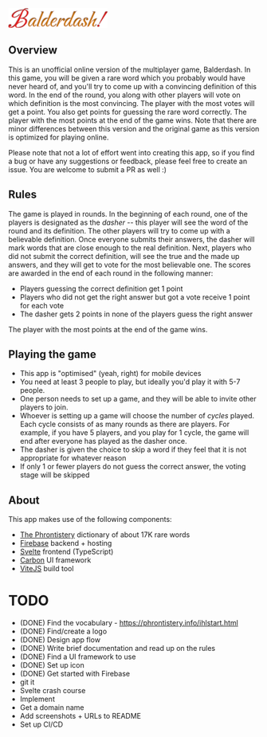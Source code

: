 
![](public/bdash_logo_alt.png)

## Overview

This is an unofficial online version of the multiplayer game, Balderdash. In this game, you will be given a rare word which you probably would have never heard of, and you'll try to come up with a convincing definition of this word. In the end of the round, you along with other players will vote on which definition is the most convincing. The player with the most votes will get a point. You also get points for guessing the rare word correctly. The player with the most points at the end of the game wins. Note that there are minor differences between this version and the original game as this version is optimized for playing online.

Please note that not a lot of effort went into creating this app, so if you find a bug or have any suggestions or feedback, please feel free to create an issue. You are welcome to submit a PR as well :)

## Rules

The game is played in rounds. In the beginning of each round, one of the players is designated as the _dasher_ -- this player will see the word of the round and its definition. The other players will try to come up with a believable definition. Once everyone submits their answers, the dasher will mark words that are close enough to the real definition. Next, players who did not submit the correct definition, will see the true and the made up answers, and they will get to vote for the most believable one. The scores are awarded in the end of each round in the following manner:

* Players guessing the correct definition get 1 point
* Players who did not get the right answer but got a vote receive 1 point for each vote
* The dasher gets 2 points in none of the players guess the right answer

The player with the most points at the end of the game wins.

## Playing the game

* This app is "optimised" (yeah, right) for mobile devices
* You need at least 3 people to play, but ideally you'd play it with 5-7 people.
* One person needs to set up a game, and they will be able to invite other players to join.
* Whoever is setting up a game will choose the number of _cycles_ played. Each cycle consists of as many rounds as there are players. For example, if you have 5 players, and you play for 1 cycle, the game will end after everyone has played as the dasher once.
* The dasher is given the choice to skip a word if they feel that it is not appropriate for whatever reason
* If only 1 or fewer players do not guess the correct answer, the voting stage will be skipped

## About

This app makes use of the following components:
* [The Phrontistery](https://phrontistery.info/ihlstart.html) dictionary of about 17K rare words
* [Firebase](https://firebase.google.com/) backend + hosting
* [Svelte](https://svelte.dev/) frontend (TypeScript)
* [Carbon](https://carbon-components-svelte.onrender.com/) UI framework
* [ViteJS](https://vitejs.dev/) build tool



# TODO

- (DONE) Find the vocabulary - https://phrontistery.info/ihlstart.html
- (DONE) Find/create a logo
- (DONE) Design app flow
- (DONE) Write brief documentation and read up on the rules
- (DONE) Find a UI framework to use
- (DONE) Set up icon
- (DONE) Get started with Firebase
- git it
- Svelte crash course
- Implement
- Get a domain name
- Add screenshots + URLs to README
- Set up CI/CD